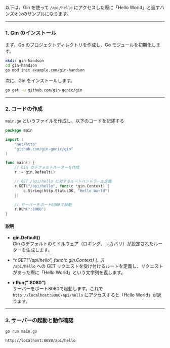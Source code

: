 以下は、Gin を使って `/api/hello` にアクセスした際に「Hello World」と返すハンズオンのサンプルになります。

---

### 1. Gin のインストール

まず、Go のプロジェクトディレクトリを作成し、Go モジュールを初期化します。

```bash
mkdir gin-handson
cd gin-handson
go mod init example.com/gin-handson
```

次に、Gin をインストールします。

```bash
go get -u github.com/gin-gonic/gin
```

---

### 2. コードの作成

`main.go` というファイルを作成し、以下のコードを記述する

```go
package main

import (
    "net/http"
    "github.com/gin-gonic/gin"
)

func main() {
    // Gin のデフォルトルーターを作成
    r := gin.Default()

    // GET /api/hello に対するルートハンドラーを定義
    r.GET("/api/hello", func(c *gin.Context) {
        c.String(http.StatusOK, "Hello World")
    })

    // サーバーをポート8080で起動
    r.Run(":8080")
}
```

#### 説明

- **gin.Default()**  
  Gin のデフォルトのミドルウェア（ロギング、リカバリ）が設定されたルーターを生成します。

- **r.GET("/api/hello", func(c *gin.Context) {...})**  
  `/api/hello` への GET リクエストを受け付けるルートを定義し、リクエストがあった際に「Hello World」という文字列を返します。

- **r.Run(":8080")**  
  サーバーをポート8080で起動します。これで `http://localhost:8080/api/hello` にアクセスすると「Hello World」が返ります。

---

### 3. サーバーの起動と動作確認


```bash
go run main.go
```

```bash
http://localhost:8080/api/hello
```

